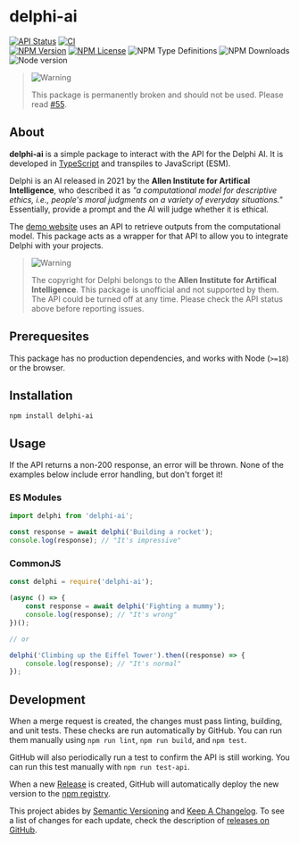# delphi-ai

[![API Status](https://img.shields.io/github/actions/workflow/status/JstnMcBrd/delphi-ai/api-status.yml?logo=github&label=API%20Status)](https://github.com/JstnMcBrd/delphi-ai/actions/workflows/api-status.yml)
[![CI](https://img.shields.io/github/actions/workflow/status/JstnMcBrd/delphi-ai/ci.yml?logo=github&label=CI)](https://github.com/JstnMcBrd/delphi-ai/actions/workflows/ci.yml)
<br />
[![NPM Version](https://img.shields.io/npm/v/delphi-ai)](https://www.npmjs.com/package/delphi-ai)
[![NPM License](https://img.shields.io/npm/l/delphi-ai)](./LICENSE)
![NPM Type Definitions](https://img.shields.io/npm/types/delphi-ai)
![NPM Downloads](https://img.shields.io/npm/dt/delphi-ai)
<br />
![Node version](https://img.shields.io/node/v/delphi-ai)

> <img alt="Warning" src="https://raw.githubusercontent.com/Mqxx/GitHub-Markdown/main/blockquotes/badge/dark-theme/error.svg"> 
>
> This package is permanently broken and should not be used. Please read [#55](https://github.com/JstnMcBrd/delphi-ai/issues/55).

## About

**delphi-ai** is a simple package to interact with the API for the Delphi AI. It is developed in [TypeScript](https://www.typescriptlang.org/) and transpiles to JavaScript (ESM).

Delphi is an AI released in 2021 by the **Allen Institute for Artifical Intelligence**, who described it as *"a computational model for descriptive ethics, i.e., people's moral judgments on a variety of everyday situations."* Essentially, provide a prompt and the AI will judge whether it is ethical.

The [demo website](https://delphi.allenai.org/) uses an API to retrieve outputs from the computational model. This package acts as a wrapper for that API to allow you to integrate Delphi with your projects.

> <img alt="Warning" src="https://raw.githubusercontent.com/Mqxx/GitHub-Markdown/main/blockquotes/badge/dark-theme/warning.svg">
>
> The copyright for Delphi belongs to the **Allen Institute for Artifical Intelligence**. This package is unofficial and not supported by them. The API could be turned off at any time. Please check the API status above before reporting issues.

## Prerequesites

This package has no production dependencies, and works with Node (`>=18`) or the browser.

## Installation

`npm install delphi-ai`

## Usage

If the API returns a non-200 response, an error will be thrown.
None of the examples below include error handling, but don't forget it!

### ES Modules

```js
import delphi from 'delphi-ai';

const response = await delphi('Building a rocket');
console.log(response); // "It's impressive"
```

### CommonJS

```js
const delphi = require('delphi-ai');

(async () => {
	const response = await delphi('Fighting a mummy');
	console.log(response); // "It's wrong"
})();

// or

delphi('Climbing up the Eiffel Tower').then((response) => {
	console.log(response); // "It's normal"
});
```

## Development

When a merge request is created, the changes must pass linting, building, and unit tests. These checks are run automatically by GitHub. You can run them manually using `npm run lint`, `npm run build`, and `npm test`.

GitHub will also periodically run a test to confirm the API is still working. You can run this test manually with `npm run test-api`.

When a new [Release](https://github.com/JstnMcBrd/delphi-ai/releases) is created, GitHub will automatically deploy the new version to the [npm registry](https://npmjs.com/package/delphi-ai).

This project abides by [Semantic Versioning](https://semver.org/) and [Keep A Changelog](https://keepachangelog.com/). To see a list of changes for each update, check the description of [releases on GitHub](https://github.com/JstnMcBrd/delphi-ai/releases).
